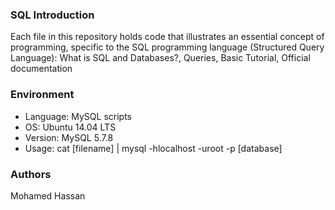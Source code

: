 ### SQL Introduction
Each file in this repository holds code that illustrates an essential concept of programming, specific to the SQL programming language (Structured Query Language): What is SQL and Databases?, Queries, Basic Tutorial, Official documentation

### Environment
* Language: MySQL scripts
* OS: Ubuntu 14.04 LTS
* Version: MySQL 5.7.8
* Usage: cat [filename] | mysql -hlocalhost -uroot -p [database]

### Authors
Mohamed Hassan